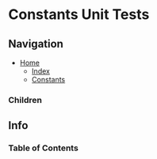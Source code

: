 # Constants Unit Tests

## Navigation

* [Home](/README.md)
  * [Index](/docs/Index.md)
  * [Constants](/src/Constants/README.md)

### Children

## Info

### Table of Contents

